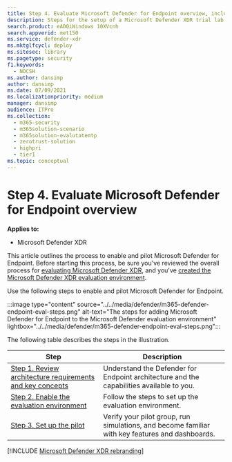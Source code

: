 ```yaml
---
title: Step 4. Evaluate Microsoft Defender for Endpoint overview, including reviewing the architecture
description: Steps for the setup of a Microsoft Defender XDR trial lab or pilot environment. Test and experience how the security solution is designed to protect devices, identity, data, and apps in your organization.
search.product: eADQiWindows 10XVcnh
search.appverid: met150
ms.service: defender-xdr
ms.mktglfcycl: deploy
ms.sitesec: library
ms.pagetype: security
f1.keywords:
  - NOCSH
ms.author: dansimp
author: dansimp
ms.date: 07/09/2021
ms.localizationpriority: medium
manager: dansimp
audience: ITPro
ms.collection:
  - m365-security
  - m365solution-scenario
  - m365solution-evalutatemtp
  - zerotrust-solution
  - highpri
  - tier1
ms.topic: conceptual
---
```


# Step 4. Evaluate Microsoft Defender for Endpoint overview

**Applies to:**

- Microsoft Defender XDR

This article outlines the process to enable and pilot Microsoft Defender for Endpoint. Before starting this process, be sure you've reviewed the overall process for [evaluating Microsoft Defender XDR](eval-overview.md), and you've [created the Microsoft Defender XDR evaluation environment](eval-create-eval-environment.md).

Use the following steps to enable and pilot Microsoft Defender for Endpoint.

:::image type="content" source="../../media/defender/m365-defender-endpoint-eval-steps.png" alt-text="The steps for adding Microsoft Defender for Endpoint to the Microsoft Defender evaluation environment" lightbox="../../media/defender/m365-defender-endpoint-eval-steps.png":::

The following table describes the steps in the illustration.

|Step|Description|
|---|---|
|[Step 1. Review architecture requirements and key concepts](eval-defender-endpoint-architecture.md)|Understand the Defender for Endpoint architecture and the capabilities available to you.|
|[Step 2. Enable the evaluation environment](eval-defender-endpoint-enable-eval.md)|Follow the steps to set up the evaluation environment.|
|[Step 3. Set up the pilot](eval-defender-endpoint-pilot.md)|Verify your pilot group, run simulations, and become familiar with key features and dashboards.|
[!INCLUDE [Microsoft Defender XDR rebranding](../../includes/defender-m3d-techcommunity.md)]
